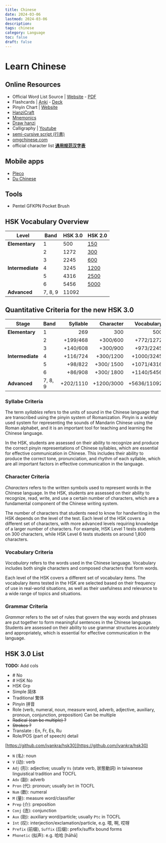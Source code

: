 ```yaml
---
title: Chinese
date: 2024-03-06
lastmod: 2024-03-06
description:
tags: chinese
category: Language
toc: false
draft: false
---
```


# Learn Chinese

## Online Resources

- Official Word List Source | [Website](http://www.moe.gov.cn/jyb_xwfb/gzdt_gzdt/s5987/202103/t20210329_523304.html) - [PDF](http://www.moe.gov.cn/jyb_xwfb/gzdt_gzdt/s5987/202103/W020210329527301787356.pdf)
- Flashcards | [Anki](https://apps.ankiweb.net/) - [Deck](https://ankiweb.net/shared/info/536858343)
- Pinyin Chart | [Website](https://yoyochinese.com/chinese-learning-tools/Mandarin-Chinese-pronunciation-lesson/pinyin-chart-table)
- [HanziCraft](https://hanzicraft.com)
- [Mnemonics](http://rtega.be/chmn/)
- [Draw hanzi](https://www.qhanzi.com/index.html)
- Calligraphy | [Youtube](https://www.youtube.com/@weilicalligraphie)
- [semi-cursive script (行書)](http://www.ryuurui.com/semi-cursive-script.html)
- [omgchinese.com](https://www.omgchinese.com/)
- official character list **[通用规范汉字表](http://www.moe.gov.cn/jyb_sjzl/ziliao/A19/201306/t20130601_186002.html)**

## Mobile apps

- [Pleco](https://www.pleco.com)
- [Du Chinese](https://duchinese.net)

## Tools

- Pentel GFKPN Pocket Brush

## HSK Vocabulary Overview

| **Level**        | **Band** | HSK&nbsp;3.0 | HSK&nbsp;2.0                                            |
| ---------------- | -------- | ------------ | ------------------------------------------------------- |
| **Elementary**   | 1        | 500          | [150](https://mandarinbean.com/hsk-1-vocabulary-list/)  |
|                  | 2        | 1272         | [300](https://mandarinbean.com/hsk-2-vocabulary-list/)  |
|                  | 3        | 2245         | [600](https://mandarinbean.com/hsk-3-vocabulary-list/)  |
| **Intermediate** | 4        | 3245         | [1200](https://mandarinbean.com/hsk-4-vocabulary-list/) |
|                  | 5        | 4316         | [2500](https://mandarinbean.com/hsk-5-vocabulary-list/) |
|                  | 6        | 5456         | [5000](https://mandarinbean.com/hsk-6-vocabulary-list/) |
| **Advanced**     | 7, 8, 9  | 11092        |                                                         |

## Quantitative Criteria for the new HSK 3.0

| Stage            | Band    |  Syllable |  Character |  Vocabulary |  Grammar |
| ---------------- | ------- | --------: | ---------: | ----------: | -------: |
| **Elementary**   | 1       |       269 |        300 |         500 |       48 |
|                  | 2       |  +199/468 |   +300/600 |   +772/1272 |  +81/129 |
|                  | 3       |  +140/608 |   +300/900 |   +973/2245 |  +81/210 |
| **Intermediate** | 4       |  +116/724 |  +300/1200 |  +1000/3245 |  +76/286 |
|                  | 5       |   +98/822 | +300/ 1500 |  +1071/4316 |  +71/357 |
|                  | 6       |   +86/908 | +300/ 1800 |  +1140/5456 |  +67/424 |
| **Advanced**     | 7, 8, 9 | +202/1110 | +1200/3000 | +5636/11092 | +148/572 |

### Syllabe Criteria

The term _syllables_ refers to the units of sound in the Chinese language that are transcribed using the pinyin system of Romanization. Pinyin is a widely used system for representing the sounds of Mandarin Chinese using the Roman alphabet, and it is an important tool for teaching and learning the Chinese language.

In the HSK, students are assessed on their ability to recognize and produce the correct pinyin representations of Chinese syllables, which are essential for effective communication in Chinese. This includes their ability to produce the correct tone, pronunciation, and rhythm of each syllable, which are all important factors in effective communication in the language.

### Character Criteria

_Characters_ refers to the written symbols used to represent words in the Chinese language. In the HSK, students are assessed on their ability to recognize, read, write, and use a certain number of characters, which are a fundamental component of the Chinese writing system.

The number of characters that students need to know for handwriting in the HSK depends on the level of the test. Each level of the HSK covers a different set of characters, with more advanced levels requiring knowledge of a larger number of characters. For example, HSK Level 1 tests students on 300 characters, while HSK Level 6 tests students on around 1,800 characters.

### Vocabulary Criteria

_Vocabulary_ refers to the words used in the Chinese language. Vocabulary includes both single characters and composed characters that form words.

Each level of the HSK covers a different set of vocabulary items. The vocabulary items tested in the HSK are selected based on their frequency of use in real-world situations, as well as their usefulness and relevance to a wide range of topics and situations.

### Grammar Criteria

_Grammar_ refers to the set of rules that govern the way words and phrases are put together to form meaningful sentences in the Chinese language. Students are assessed on their ability to use grammar structures accurately and appropriately, which is essential for effective communication in the language.

## HSK 3.0 List

**TODO:** Add cols

- \# No
- \# HSK No
- HSK Grp
- Simple 简体
- Traditional 繁体
- Pinyin 拼音
- Role (verb, numeral, noun, measure word, adverb, adjective, auxiliary, pronoun, conjunction, preposition) Can be multiple
- ~~Radical (can be multiple) ?~~
- ~~Strokes ?~~
- Translate : En, Fr, Es, Ru
- Role/POS (part of speech) detail

[https://github.com/ivankra/hsk30](https://github.com/ivankra/hsk30)

- `N` (名): noun
- `V` (动): verb
- `Adj` (形): adjective; usually `Vs` (state verb, 狀態動詞) in taiwanese linguistical tradition and TOCFL
- `Adv` (副): adverb
- `Pron` (代): pronoun; usually `Det` in TOCFL
- `Num` (数): numeral
- `M` (量): measure word/classifier
- `Prep` (介): preposition
- `Conj` (连): conjunction
- `Aux` (助): auxiliary word/particle; usually `Ptc` in TOCFL
- `Int` (叹): interjection/exclamation/particle, e.g. 喂, 啊, 哎呀
- `Prefix` (前缀), `Suffix` (后缀): prefix/suffix bound forms
- `Phonetic` (拟声): e.g. 哈哈 [hāhā]

